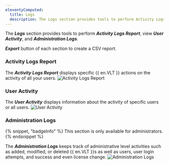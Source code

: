 ```yaml
---
eleventyComputed:
  title: Logs
  description: The Logs section provides tools to perform Activity Logs Report, view User Activity, and Administration Logs.
---
```

The ***Logs*** section provides tools to perform ***Activity Logs Report***, view ***User Activity***, and ***Administration Logs***.

 ***Export*** button of each section to create a CSV report.

### Activity Logs Report

The ***Activity Logs Report*** displays specific {{ en.VLT }} actions on the activity of all your users.
![Activity Logs Report](https://cdnweb.devolutions.net/docs/docs_en_hub_Hub6081.png)

### User Activity

The ***User Activity*** displays information about the activity of specific users or all users.
![User Activity ](https://cdnweb.devolutions.net/docs/docs_en_hub_Hub4133.png)

### Administration Logs

{% snippet, "badgeInfo" %}
This section is only available for administrators.
{% endsnippet %}

The ***Administration Logs*** keeps track of administrative level activities such as added, modified, or deleted {{ en.VLT }}s as well as users, user login attempts, and success and even license change.
![Administration Logs](https://cdnweb.devolutions.net/docs/docs_en_hub_Hub4025.png)
